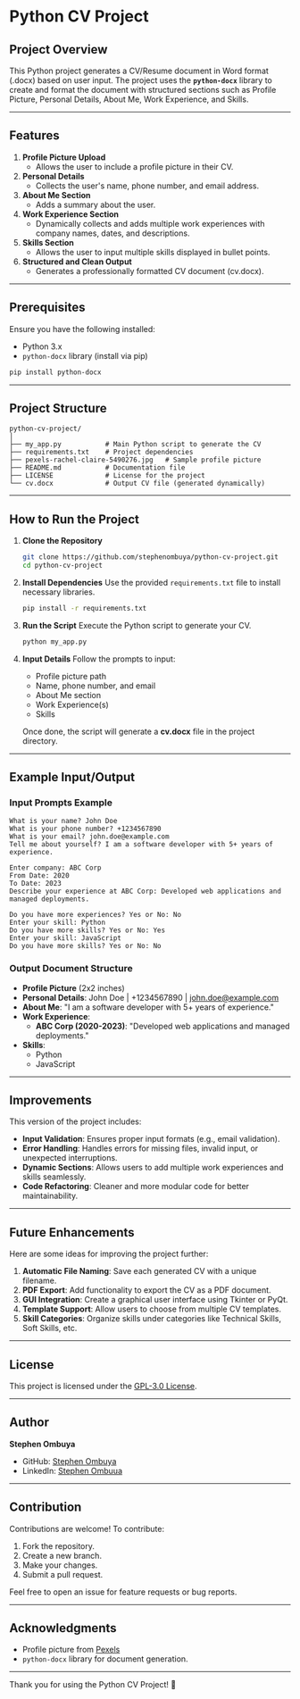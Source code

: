# **Python CV Project**

## **Project Overview**
This Python project generates a CV/Resume document in Word format (.docx) based on user input. The project uses the **`python-docx`** library to create and format the document with structured sections such as Profile Picture, Personal Details, About Me, Work Experience, and Skills.

---

## **Features**
1. **Profile Picture Upload**
   - Allows the user to include a profile picture in their CV.
2. **Personal Details**
   - Collects the user's name, phone number, and email address.
3. **About Me Section**
   - Adds a summary about the user.
4. **Work Experience Section**
   - Dynamically collects and adds multiple work experiences with company names, dates, and descriptions.
5. **Skills Section**
   - Allows the user to input multiple skills displayed in bullet points.
6. **Structured and Clean Output**
   - Generates a professionally formatted CV document (cv.docx).

---

## **Prerequisites**
Ensure you have the following installed:
- Python 3.x
- `python-docx` library (install via pip)

```bash
pip install python-docx
```

---

## **Project Structure**
```plaintext
python-cv-project/
│
├── my_app.py           # Main Python script to generate the CV
├── requirements.txt    # Project dependencies
├── pexels-rachel-claire-5490276.jpg   # Sample profile picture
├── README.md           # Documentation file
├── LICENSE             # License for the project
└── cv.docx             # Output CV file (generated dynamically)
```

---

## **How to Run the Project**
1. **Clone the Repository**
   ```bash
   git clone https://github.com/stephenombuya/python-cv-project.git
   cd python-cv-project
   ```

2. **Install Dependencies**
   Use the provided `requirements.txt` file to install necessary libraries.
   ```bash
   pip install -r requirements.txt
   ```

3. **Run the Script**
   Execute the Python script to generate your CV.
   ```bash
   python my_app.py
   ```

4. **Input Details**
   Follow the prompts to input:
   - Profile picture path
   - Name, phone number, and email
   - About Me section
   - Work Experience(s)
   - Skills

   Once done, the script will generate a **cv.docx** file in the project directory.

---

## Example Input/Output
### Input Prompts Example
```plaintext
What is your name? John Doe
What is your phone number? +1234567890
What is your email? john.doe@example.com
Tell me about yourself? I am a software developer with 5+ years of experience.

Enter company: ABC Corp
From Date: 2020
To Date: 2023
Describe your experience at ABC Corp: Developed web applications and managed deployments.

Do you have more experiences? Yes or No: No
Enter your skill: Python
Do you have more skills? Yes or No: Yes
Enter your skill: JavaScript
Do you have more skills? Yes or No: No
```

### Output Document Structure
- **Profile Picture** (2x2 inches)
- **Personal Details**: John Doe | +1234567890 | john.doe@example.com
- **About Me**: "I am a software developer with 5+ years of experience."
- **Work Experience**:
  - **ABC Corp (2020-2023)**: "Developed web applications and managed deployments."
- **Skills**:
  - Python
  - JavaScript

---

## **Improvements**
This version of the project includes:
- **Input Validation**: Ensures proper input formats (e.g., email validation).
- **Error Handling**: Handles errors for missing files, invalid input, or unexpected interruptions.
- **Dynamic Sections**: Allows users to add multiple work experiences and skills seamlessly.
- **Code Refactoring**: Cleaner and more modular code for better maintainability.

---

## **Future Enhancements**
Here are some ideas for improving the project further:
1. **Automatic File Naming**: Save each generated CV with a unique filename.
2. **PDF Export**: Add functionality to export the CV as a PDF document.
3. **GUI Integration**: Create a graphical user interface using Tkinter or PyQt.
4. **Template Support**: Allow users to choose from multiple CV templates.
5. **Skill Categories**: Organize skills under categories like Technical Skills, Soft Skills, etc.

---

## License
This project is licensed under the [GPL-3.0 License](LICENSE).

---

## Author
**Stephen Ombuya**
- GitHub: [Stephen Ombuya](https://github.com/stephenombuya)
- LinkedIn: [Stephen Ombuua](https://www.linkedin.com/in/stephen-ombuya-backend-web-engineer/?lipi=urn%3Ali%3Apage%3Ad_flagship3_feed%3B3jUSREkYTT%2B9BM%2BVEoO9kA%3D%3D)

---

## Contribution
Contributions are welcome! To contribute:
1. Fork the repository.
2. Create a new branch.
3. Make your changes.
4. Submit a pull request.

Feel free to open an issue for feature requests or bug reports.

---

## Acknowledgments
- Profile picture from [Pexels](https://www.pexels.com)
- `python-docx` library for document generation.

---

Thank you for using the Python CV Project! 🚀
